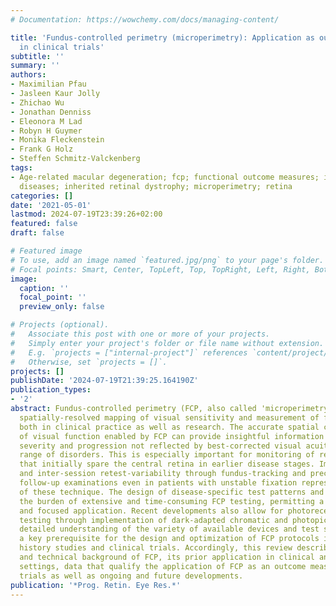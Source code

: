 ```yaml
---
# Documentation: https://wowchemy.com/docs/managing-content/

title: 'Fundus-controlled perimetry (microperimetry): Application as outcome measure
  in clinical trials'
subtitle: ''
summary: ''
authors:
- Maximilian Pfau
- Jasleen Kaur Jolly
- Zhichao Wu
- Jonathan Denniss
- Eleonora M Lad
- Robyn H Guymer
- Monika Fleckenstein
- Frank G Holz
- Steffen Schmitz-Valckenberg
tags:
- Age-related macular degeneration; fcp; functional outcome measures; inherited retinal
  diseases; inherited retinal dystrophy; microperimetry; retina
categories: []
date: '2021-05-01'
lastmod: 2024-07-19T23:39:26+02:00
featured: false
draft: false

# Featured image
# To use, add an image named `featured.jpg/png` to your page's folder.
# Focal points: Smart, Center, TopLeft, Top, TopRight, Left, Right, BottomLeft, Bottom, BottomRight.
image:
  caption: ''
  focal_point: ''
  preview_only: false

# Projects (optional).
#   Associate this post with one or more of your projects.
#   Simply enter your project's folder or file name without extension.
#   E.g. `projects = ["internal-project"]` references `content/project/deep-learning/index.md`.
#   Otherwise, set `projects = []`.
projects: []
publishDate: '2024-07-19T21:39:25.164190Z'
publication_types:
- '2'
abstract: Fundus-controlled perimetry (FCP, also called 'microperimetry') allows for
  spatially-resolved mapping of visual sensitivity and measurement of fixation stability,
  both in clinical practice as well as research. The accurate spatial characterization
  of visual function enabled by FCP can provide insightful information about disease
  severity and progression not reflected by best-corrected visual acuity in a large
  range of disorders. This is especially important for monitoring of retinal diseases
  that initially spare the central retina in earlier disease stages. Improved intra-
  and inter-session retest-variability through fundus-tracking and precise point-wise
  follow-up examinations even in patients with unstable fixation represent key advantages
  of these technique. The design of disease-specific test patterns and protocols reduces
  the burden of extensive and time-consuming FCP testing, permitting a more meaningful
  and focused application. Recent developments also allow for photoreceptor-specific
  testing through implementation of dark-adapted chromatic and photopic testing. A
  detailed understanding of the variety of available devices and test settings is
  a key prerequisite for the design and optimization of FCP protocols in future natural
  history studies and clinical trials. Accordingly, this review describes the theoretical
  and technical background of FCP, its prior application in clinical and research
  settings, data that qualify the application of FCP as an outcome measure in clinical
  trials as well as ongoing and future developments.
publication: '*Prog. Retin. Eye Res.*'
---
```

